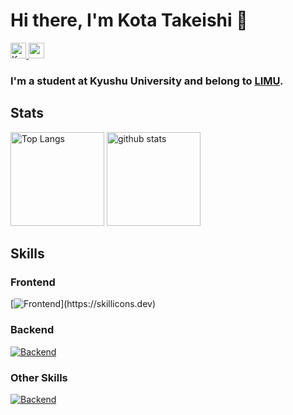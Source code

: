 # Hi there, I'm Kota Takeishi 👋

<p align="left">
  <a href="https://github.com/KotaTakeishi">
    <img height="25" src="https://komarev.com/ghpvc/?username=KotaTakeishi" alt="KotaTakeishi" />
  </a>
  <a href="https://github.com/KotaTakeishi">
    <img height="25" src="https://img.shields.io/github/followers/KotaTakeishi?label=follow&logo=github&style=flat" />
  </a>
</p>

### I'm a student at Kyushu University and belong to [LIMU](https://limu.ait.kyushu-u.ac.jp/).

## Stats

<p align="left">
  <img height="150px" src="https://github-readme-stats-git-master-kotatakeishis-projects.vercel.app/api/top-langs/?username=KotaTakeishi&layout=compact&theme=midnight-purple&exclude_repo=github-readme-stats&hide=html,css,scss,jupyter%20notebook&count_private=true" alt="Top Langs" />
  <img height="150px" src="https://github-readme-stats-git-master-kotatakeishis-projects.vercel.app/api?username=KotaTakeishi&show_icons=true&theme=midnight-purple&count_private=true" alt="github stats" />
</p>

## Skills

### Frontend

[![Frontend](https://skillicons.dev/icons?i=html,css,js,ts,nextjs,react,redux,jquery,bootstrap,tailwindcss,)](https://skillicons.dev)

### Backend

[![Backend](https://skillicons.dev/icons?i=golang,php,laravel,nodejs,express,python,django,flask,fastapi,ruby,rails)](https://skillicons.dev)

### Other Skills

[![Backend](https://skillicons.dev/icons?i=git,github,githubactions,docker,aws,firebase)](https://skillicons.dev)
